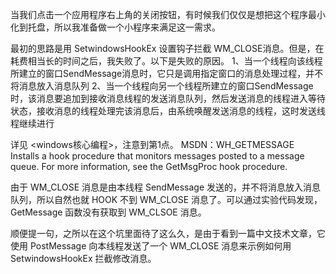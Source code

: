 当我们点击一个应用程序右上角的关闭按钮，有时候我们仅仅是想把这个程序最小化到托盘，所以我准备做一个小程序来满足这一需求。

最初的思路是用 SetwindowsHookEx 设置钩子拦截 WM_CLOSE消息。但是，在耗费相当长的时间之后，我失败了。以下是失败的原因。
1、当一个线程向该线程所建立的窗口SendMessage消息时，它只是调用指定窗口的消息处理过程，并不将消息放入消息队列
2、当一个线程向另一个线程所建立的窗口SendMessage时，该消息要追加到接收消息线程的发送消息队列，然后发送消息的线程进入等待状态，接收消息的线程处理完该消息后，由系统唤醒发送消息的线程，这时发送线程继续进行

详见 <windows核心编程>，注意到第1点。
MSDN：WH_GETMESSAGE
Installs a hook procedure that monitors messages posted to a message queue. For more information, see the GetMsgProc hook procedure.

由于 WM_CLOSE 消息是由本线程 SendMessage 发送的，并不将消息放入消息队列，所以自然也就 HOOK 不到 WM_CLOSE 消息了。可以通过实验代码发现，GetMessage 函数没有获取到 WM_CLSOE 消息。

顺便提一句，之所以在这个坑里面待了这么久，是由于看到一篇中文技术文章，它使用 PostMessage 向本线程发送了一个 WM_CLOSE 消息来示例如何用 SetwindowsHookEx 拦截修改消息。